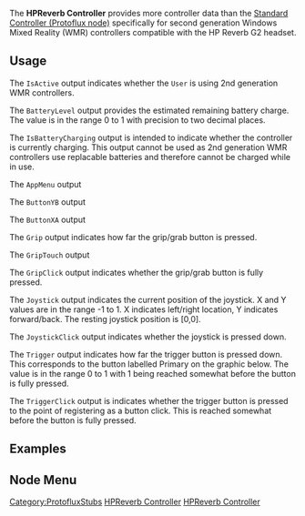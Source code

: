 <languages></languages>

The **HPReverb Controller** provides more controller data than the
[Standard Controller (Protoflux
node)](Standard_Controller_(Protoflux_node) "wikilink") specifically for
second generation Windows Mixed Reality (WMR) controllers compatible
with the HP Reverb G2 headset.

## Usage

The `IsActive` output indicates whether the `User` is using 2nd
generation WMR controllers.

The `BatteryLevel` output provides the estimated remaining battery
charge. The value is in the range 0 to 1 with precision to two decimal
places.

The `IsBatteryCharging` output is intended to indicate whether the
controller is currently charging. This output cannot be used as 2nd
generation WMR controllers use replacable batteries and therefore cannot
be charged while in use.

The `AppMenu` output

The `ButtonYB` output

The `ButtonXA` output

The `Grip` output indicates how far the grip/grab button is pressed.

The `GripTouch` output

The `GripClick` output indicates whether the grip/grab button is fully
pressed.

The `Joystick` output indicates the current position of the joystick. X
and Y values are in the range -1 to 1. X indicates left/right location,
Y indicates forward/back. The resting joystick position is \[0,0\].

The `JoystickClick` output indicates whether the joystick is pressed
down.

The `Trigger` output indicates how far the trigger button is pressed
down. This corresponds to the button labelled Primary on the graphic
below. The value is in the range 0 to 1 with 1 being reached somewhat
before the button is fully pressed.

The `TriggerClick` output is indicates whether the trigger button is
pressed to the point of registering as a button click. This is reached
somewhat before the button is fully pressed.

## Examples

## Node Menu

[Category:ProtofluxStubs](Category:ProtofluxStubs "wikilink") [HPReverb
Controller](Category:Protoflux{{#translation:}} "wikilink") [HPReverb
Controller](Category:Protoflux:Input_Devices:Controllers{{#translation:}} "wikilink")